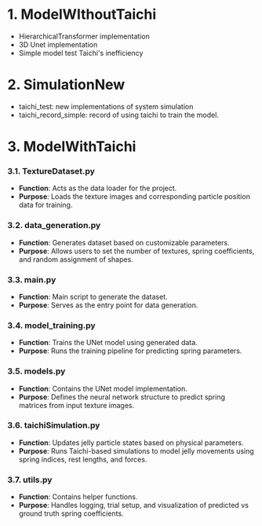 # 1. ModelWIthoutTaichi
- HierarchicalTransformer implementation 
- 3D Unet implementation 
- Simple model test Taichi's inefficiency

# 2. SimulationNew
- taichi_test: new implementations of system simulation
- taichi_record_simple: record of using taichi to train the model.


# 3. ModelWithTaichi

### **3.1. TextureDataset.py**
- **Function**: Acts as the data loader for the project.
- **Purpose**: Loads the texture images and corresponding particle position data for training.


### **3.2. data_generation.py**
- **Function**: Generates dataset based on customizable parameters.
- **Purpose**: Allows users to set the number of textures, spring coefficients, and random assignment of shapes.


### **3.3. main.py**
- **Function**: Main script to generate the dataset.
- **Purpose**: Serves as the entry point for data generation.


### **3.4. model_training.py**
- **Function**: Trains the UNet model using generated data.
- **Purpose**: Runs the training pipeline for predicting spring parameters.


### **3.5. models.py**
- **Function**: Contains the UNet model implementation.
- **Purpose**: Defines the neural network structure to predict spring matrices from input texture images.


### **3.6. taichiSimulation.py**
- **Function**: Updates jelly particle states based on physical parameters.
- **Purpose**: Runs Taichi-based simulations to model jelly movements using spring indices, rest lengths, and forces.


### **3.7. utils.py**
- **Function**: Contains helper functions.
- **Purpose**: Handles logging, trial setup, and visualization of predicted vs ground truth spring coefficients.

